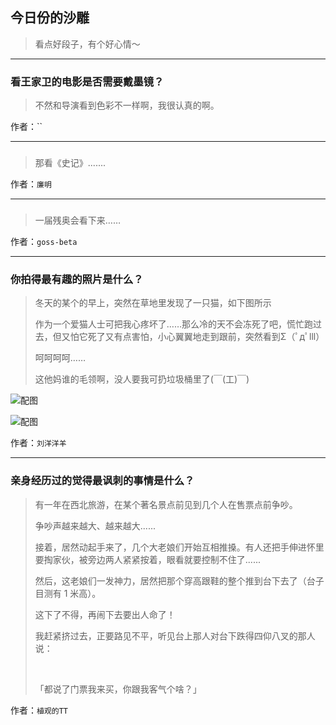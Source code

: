 ## 今日份的沙雕

> 看点好段子，有个好心情～


 
---

### 看王家卫的电影是否需要戴墨镜？

> 不然和导演看到色彩不一样啊，我很认真的啊。


作者：``

---

### 

> 那看《史记》.......


作者：`廉明`

---

### 

> 一届残奥会看下来……


作者：`goss-beta`

---

### 你拍得最有趣的照片是什么？

> 冬天的某个的早上，突然在草地里发现了一只猫，如下图所示
> 
> 作为一个爱猫人士可把我心疼坏了……那么冷的天不会冻死了吧，慌忙跑过去，但又怕它死了又有点害怕，小心翼翼地走到跟前，突然看到Σ（ﾟдﾟlll）
> 
> 呵呵呵呵……
> 
> 这他妈谁的毛领啊，没人要我可扔垃圾桶里了(￣(工)￣)



![配图](http://pic3.zhimg.com/70/v2-60b0cdcd4bccad57f07b736857703886_b.jpg)



![配图](http://pic1.zhimg.com/70/v2-982bae50f3f425bd5d8fb7dd72bc2b48_b.jpg)


作者：`刘洋洋羊`

---

### 亲身经历过的觉得最讽刺的事情是什么？

> 有一年在西北旅游，在某个著名景点前见到几个人在售票点前争吵。
> 
> 争吵声越来越大、越来越大......
> 
> 接着，居然动起手来了，几个大老娘们开始互相推搡。有人还把手伸进怀里要掏家伙，被旁边两人紧紧按着，眼看就要控制不住了......
> 
> 然后，这老娘们一发神力，居然把那个穿高跟鞋的整个推到台下去了（台子目测有 1 米高）。
> 
> 这下了不得，再闹下去要出人命了！
> 
> 我赶紧挤过去，正要路见不平，听见台上那人对台下跌得四仰八叉的那人说：
> 
>  
> 
> 「都说了门票我来买，你跟我客气个啥？」


作者：`植观的TT`